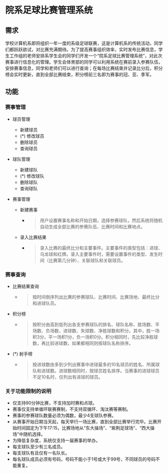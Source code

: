 # 院系足球比赛管理系统

## 需求

学校计算机系即将组织一年一度的系级足球联赛，这是计算机系的传统活动，同学们都跃跃欲试，对比赛充满期待。为了提高赛事组织效率，实时发布比赛信息，学生工作组的老师安排系学生会的同学们开发一个“院系足球比赛管理系统”，对此次赛事进行信息化的管理。学生会体育部的同学可以利用系统在赛前录入参赛队伍，安排赛事信息，同学和老师们可以进行查询；在每场比赛结束并记录比分后，积分榜会实时更新，直到全部比赛结束，积分榜前三名即为赛事的冠、亚、季军。

## 功能

### 赛事管理

- 球员管理
  - 新建球员
  - (*) 修改球员
  - 删除球员
  - 查询球员

- 球队管理
  - 新建球队
  - (*) 修改球队
  - 删除球队
  - 查询球队

- 赛事管理
  - 新建赛事
    - > 用户设置赛事名称和开始日期，选择参赛球队，然后系统将随机自动生成全部比赛的参赛队伍、比赛时间和比赛地点。
  - 录入比赛结果
    - > 录入比赛的最终比分和主要事件。主要事件的类型包括：进球、乌龙球和红牌。录入主要事件时，需要设置事件的类型、发生时间（比赛第几分钟）、关联球队和关联球员。

### 赛事查询

- 比赛结果查询
  - > 按时间倒序列出比赛的参赛球队、比赛时间、比赛场地、最终比分和进球队员。

- 积分榜
  - > 按积分由高到低列出各支参赛球队的排名、球队名称、胜场数、平场数、负场数、进球数、失球数、净胜球数和积分。其中，胜一场积3分，平一场积1分，负一场积0分。积分相同时，先比较净胜球数，再比较进球数，如果都相同则按球队名称排序。

- (*) 射手榜
  - > 按进球数由多到少列出赛事中进球最多的10名球员的姓名、所属球队和进球数。进球数相同时，按球员姓名排序。当赛事的进球球员不足10名时，仅列出有进球的球员。

### 关于功能限制的说明

- 仅支持90分钟比赛，不支持加时赛和点球。
- 赛事仅支持单循环联赛赛制，不支持双循环、淘汰赛等赛制。
- 赛事的参赛球队数量必须为偶数，最少4支球队参赛。
- 从赛事开始日期当天起，每天举行一场比赛，直到全部比赛举行完毕。比赛开始时间固定为下午17:15，比赛场地从“东大操场”、“紫荆足球场”、“西大操场”中随机选择。
- 为降低复杂度，系统仅支持一届赛事的举办。
- 每支球队至少有三名成员。
- 每支球队有且仅有一名队长。
- 每名球队成员必须有号码，号码不能小于1号或大于99号，不同球员的号码不能重复。
